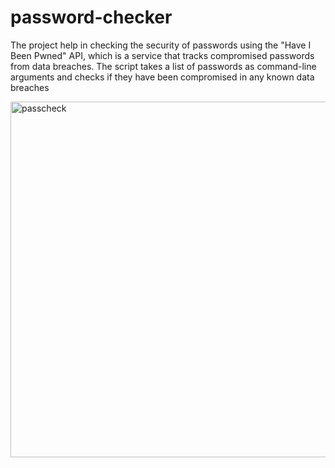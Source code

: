 # password-checker

The project help in checking the security of passwords using the "Have I Been Pwned" API, which is a service that tracks compromised passwords from data breaches. The script takes a list of passwords as command-line arguments and checks if they have been compromised in any known data breaches

<img width="569" alt="passcheck" src="https://github.com/sandesh3216/password-checker/assets/122964952/02c73e17-036d-43a0-b0e6-4633a059545d">


